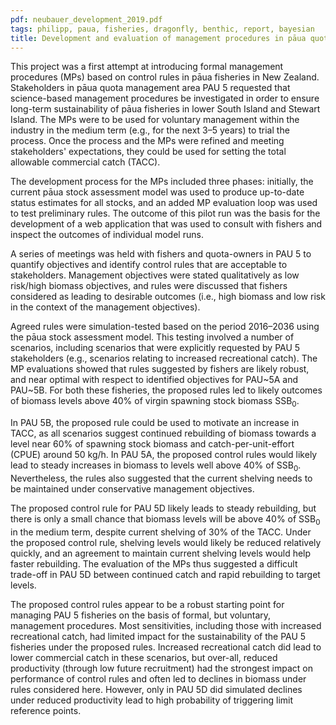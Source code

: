 ```yaml
---
pdf: neubauer_development_2019.pdf
tags: philipp, paua, fisheries, dragonfly, benthic, report, bayesian
title: Development and evaluation of management procedures in pāua quota management areas 5A, 5B and 5D
---
```

This project was a first attempt at introducing formal management
procedures (MPs) based on control rules in pāua fisheries in New
Zealand. Stakeholders in pāua quota management area PAU 5 requested
that science-based management procedures be investigated in order to
ensure long-term sustainability of pāua fisheries in lower South Island
and Stewart Island. The MPs were to be used for voluntary management within
the industry
in the medium term (e.g., for the next 3–5 years) to trial the
process.  Once the process and the MPs were refined and meeting
stakeholders' expectations, they could be used for setting the total
allowable commercial catch (TACC).

The development process for the MPs included three phases: initially,
the current pāua stock assessment model was used to produce
up-to-date status estimates for all stocks, and an added MP evaluation
loop was used to test preliminary rules. The outcome of this pilot run
was the basis for the development of a web application that was used to consult
with fishers and inspect the outcomes of individual model runs.

A series of meetings was held with fishers and quota-owners in PAU 5 to
quantify objectives and identify control rules that are acceptable to stakeholders.
Management objectives were stated qualitatively as low risk/high biomass
objectives, and rules were discussed that fishers considered as leading
to desirable outcomes (i.e., high biomass and low risk in the context of the
management objectives).

Agreed rules were simulation-tested based on the period 2016–2036
using the pāua stock assessment model.  This testing involved a number of
scenarios, including scenarios that were explicitly requested by PAU 5 stakeholders
(e.g., scenarios relating to increased recreational catch). The MP evaluations
showed that rules suggested by fishers are likely robust, and near optimal with
respect to identified objectives for PAU~5A and PAU~5B. For both these fisheries,
the proposed rules led to likely outcomes of biomass levels above 40% of virgin
spawning stock biomass SSB<sub>0</sub>.

In PAU 5B, the proposed rule could be used to motivate an increase in TACC,
as all scenarios suggest continued rebuilding of biomass towards a level near
60% of spawning stock biomass and catch-per-unit-effort (CPUE) around
50 kg/h. In PAU 5A, the proposed control rules would likely  lead to
steady increases in biomass to levels well above 40% of SSB<sub>0</sub>.
Nevertheless, the rules also suggested that the current shelving needs to
be maintained under conservative management objectives.

The proposed control rule for PAU 5D likely leads to steady
rebuilding, but there is only a small chance that biomass levels will
be above 40% of SSB<sub>0</sub> in the medium term, despite current
shelving of 30% of the TACC. Under the proposed control rule,
shelving levels would likely be reduced relatively quickly, and an
agreement to maintain current shelving levels would help faster
rebuilding. The evaluation of the MPs thus suggested a difficult
trade-off in PAU 5D between continued catch and rapid rebuilding to
target levels.

The proposed control rules appear to be a robust starting point for
managing PAU 5 fisheries on the basis of formal, but voluntary,
management procedures. Most sensitivities, including those with increased
recreational catch, had limited impact for the sustainability of the
PAU 5 fisheries under the proposed rules. Increased recreational catch
did lead to lower commercial catch in these scenarios, but over-all,
reduced productivity (through low future recruitment) had the
strongest impact on performance of control rules and often led to declines
in biomass under rules considered here. However, only in PAU 5D did
simulated declines under reduced productivity lead to high probability of
triggering limit reference points.
